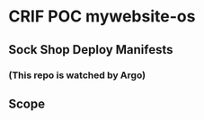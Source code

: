 # CRIF POC mywebsite-os

## Sock Shop Deploy Manifests
### (This repo is watched by Argo)

## Scope
